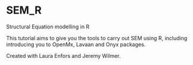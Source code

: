 # SEM_R
Structural Equation modelling in R


This tutorial aims to give you the tools to carry out SEM using R, including introducing you to OpenMx, Lavaan and Onyx packages.

Created with Laura Enfors and Jeremy Wilmer.
